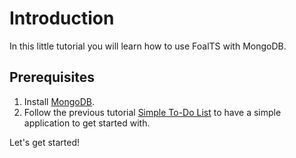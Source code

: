 # Introduction

In this little tutorial you will learn how to use FoalTS with MongoDB.

## Prerequisites

1. Install [MongoDB](https://docs.mongodb.com/manual/administration/install-community/).
2. Follow the previous tutorial [Simple To-Do List](../simple-todo-list/1-installation.md) to have a simple application to get started with.

Let's get started!